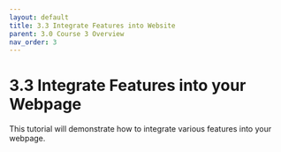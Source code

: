 ```yaml
---
layout: default
title: 3.3 Integrate Features into Website
parent: 3.0 Course 3 Overview
nav_order: 3
---
```


# 3.3 Integrate Features into your Webpage
This tutorial will demonstrate how to integrate various features into your webpage.
